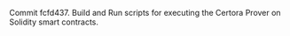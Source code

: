 Commit fcfd437.                    Build and Run scripts for executing the Certora Prover on Solidity smart contracts.